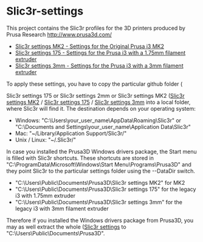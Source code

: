 # Slic3r-settings

This project contains the Slic3r profiles for the 3D printers produced by Prusa Research http://www.prusa3d.com/

* [Slic3r settings MK2 - Settings for the Original Prusa i3 MK2](https://github.com/prusa3d/Slic3r-settings/tree/master/Slic3r%20settings%20MK2)
* [Slic3r settings 175 - Settings for the Prusa i3 with a 1.75mm filament extruder](https://github.com/prusa3d/Slic3r-settings/tree/master/Slic3r%20settings%20175)
* [Slic3r settings 3mm - Settings for the Prusa i3 with a 3mm filament extruder](https://github.com/prusa3d/Slic3r-settings/tree/master/Slic3r%20settings%203mm)

To apply these settings, you have to copy the particular github folder (

Slic3r settings 175 or Slic3r settings 2mm or Slic3r settings MK2
([Slic3r settings MK2](https://github.com/prusa3d/Slic3r-settings/tree/master/Slic3r%20settings%20MK2) / 
[Slic3r settings 175](https://github.com/prusa3d/Slic3r-settings/tree/master/Slic3r%20settings%20175) / 
[Slic3r settings 3mm](https://github.com/prusa3d/Slic3r-settings/tree/master/Slic3r%20settings%203mm)
into a local folder, where Slic3r will find it. The destination depends on your operating system:

* Windows: "C:\Users\your_user_name\AppData\Roaming\Slic3r\" or "C:\Documents and Settings\your_user_name\Application Data\Slic3r\"
* Mac: "~/Library/Application Support/Slic3r/"
* Unix / Linux: "~/.Slic3r/"

In case you installed the Prusa3D Windows drivers package, the Start menu is filled with Slic3r shortcuts. These shortcuts are stored in "C:\ProgramData\Microsoft\Windows\Start Menu\Programs\Prusa3D" and they point Slic3r to the particular settings folder using the --DataDir switch.

* "C:\Users\Public\Documents\Prusa3D\Slic3r settings MK2" for MK2
* "C:\Users\Public\Documents\Prusa3D\Slic3r settings 175" for the legacy i3 with 1.75mm extruder
* "C:\Users\Public\Documents\Prusa3D\Slic3r settings 3mm" for the legacy i3 with 3mm filament extruder

Therefore if you installed the Windows drivers package from Prusa3D, you may as well extract the whole ([Slic3r settings](https://github.com/prusa3d/Slic3r-settings/tree/master/) to "C:\Users\Public\Documents\Prusa3D\".
